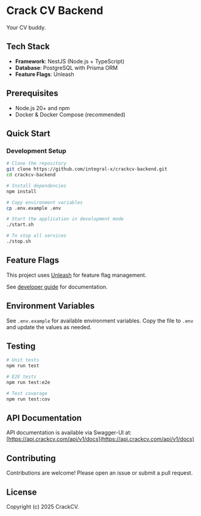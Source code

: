 # Crack CV Backend

Your CV buddy.

## Tech Stack

- **Framework**: NestJS (Node.js + TypeScript)
- **Database**: PostgreSQL with Prisma ORM
- **Feature Flags**: Unleash

## Prerequisites

- Node.js 20+ and npm
- Docker & Docker Compose (recommended)

## Quick Start

### Development Setup

```bash
# Clone the repository
git clone https://github.com/integral-x/crackcv-backend.git
cd crackcv-backend

# Install dependencies
npm install

# Copy environment variables
cp .env.example .env

# Start the application in development mode
./start.sh

# To stop all services
./stop.sh
```

## Feature Flags

This project uses [Unleash](https://unleash.crackcv.com) for feature flag management.

See [developer guide](./UNLEASH_DEV_GUIDE.md) for documentation.

## Environment Variables

See `.env.example` for available environment variables. Copy the file to `.env` and update the values as needed.

## Testing

```bash
# Unit tests
npm run test

# E2E tests
npm run test:e2e

# Test coverage
npm run test:cov
```

## API Documentation

API documentation is available via Swagger-UI at: [https://api.crackcv.com/api/v1/docs](https://api.crackcv.com/api/v1/docs)

## Contributing

Contributions are welcome! Please open an issue or submit a pull request.

## License

Copyright (c) 2025 CrackCV.
